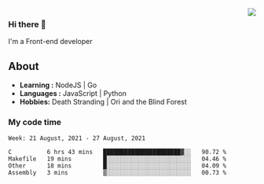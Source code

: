 <img align='right' src="https://github-readme-stats.vercel.app/api?username=strugglebak&show_icons=true">

### Hi there 👋

I'm a Front-end developer

## About

-  **Learning :** NodeJS | Go
-  **Languages :** JavaScript | Python
-  **Hobbies:** Death Stranding | Ori and the Blind Forest

### My code time

<!--START_SECTION:waka-->
```text
Week: 21 August, 2021 - 27 August, 2021

C          6 hrs 43 mins   ██████████████████████▓░░   90.72 % 
Makefile   19 mins         █░░░░░░░░░░░░░░░░░░░░░░░░   04.46 % 
Other      18 mins         █░░░░░░░░░░░░░░░░░░░░░░░░   04.09 % 
Assembly   3 mins          ▒░░░░░░░░░░░░░░░░░░░░░░░░   00.73 % 
```
<!--END_SECTION:waka-->
